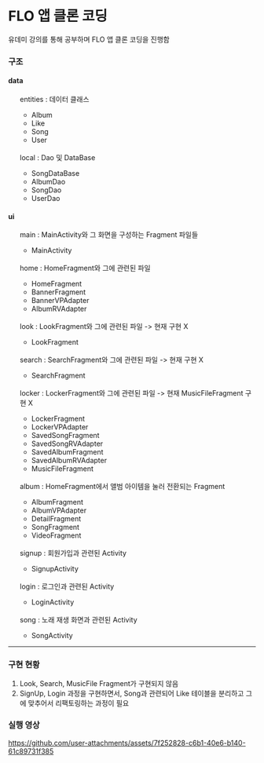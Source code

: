 # FLO 앱 클론 코딩

유데미 강의를 통해 공부하며 FLO 앱 클론 코딩을 진행함

### 구조

#### data
<ul>
  entities : 데이터 클래스
  <ul>
    <li>Album</li>
    <li>Like</li>
    <li>Song</li>
    <li>User</li>
  </ul>
  <br/>
  local : Dao 및 DataBase
  <ul>
    <li>SongDataBase</li>
    <li>AlbumDao</li>
    <li>SongDao</li>
    <li>UserDao</li>
  </ul>  
</ul>

#### ui
<ul>
  main : MainActivity와 그 화면을 구성하는 Fragment 파일들
  <ul>
    <li>MainActivity</li>
  </ul>
  <br/>
  home : HomeFragment와 그에 관련된 파일
  <ul>
    <li>HomeFragment</li>
    <li>BannerFragment</li>
    <li>BannerVPAdapter</li>
    <li>AlbumRVAdapter</li>
  </ul>
  <br/>
  look : LookFragment와 그에 관련된 파일 -> 현재 구현 X
  <ul>
    <li>LookFragment</li>
  </ul>
  <br/>
  search : SearchFragment와 그에 관련된 파일 -> 현재 구현 X
  <ul>
    <li>SearchFragment</li>
  </ul>
  <br/>
  locker : LockerFragment와 그에 관련된 파일 -> 현재 MusicFileFragment 구현 X
  <ul>
    <li>LockerFragment</li>
    <li>LockerVPAdapter</li>
    <li>SavedSongFragment</li>
    <li>SavedSongRVAdapter</li>
    <li>SavedAlbumFragment</li>
    <li>SavedAlbumRVAdapter</li>
    <li>MusicFileFragment</li>
  </ul>
  <br/>
  album : HomeFragment에서 앨범 아이템을 눌러 전환되는 Fragment
  <ul>
    <li>AlbumFragment</li>
    <li>AlbumVPAdapter</li>
    <li>DetailFragment</li>
    <li>SongFragment</li>
    <li>VideoFragment</li>
  </ul>
  <br/>
  signup : 회원가입과 관련된 Activity
  <ul>
    <li>SignupActivity</li>
  </ul>
  <br/>
  login : 로그인과 관련된 Activity
  <ul>
    <li>LoginActivity</li>
  </ul>
  <br/>
  song : 노래 재생 화면과 관련된 Activity
  <ul>
    <li>SongActivity</li>
  </ul>  
</ul>

<hr/>

### 구현 현황
<ol>
  <li>Look, Search, MusicFile Fragment가 구현되지 않음</li>
  <li>SignUp, Login 과정을 구현하면서, Song과 관련되어 Like 테이블을 분리하고 그에 맞추어서 리팩토링하는 과정이 필요</li>
</ol>

### 실행 영상

https://github.com/user-attachments/assets/7f252828-c6b1-40e6-b140-61c89731f385

